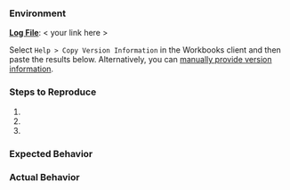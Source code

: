 ### Environment

**[Log File](https://developer.xamarin.com/guides/cross-platform/workbooks/install/#Log_Files)**: < your link here >

Select `Help > Copy Version Information` in the Workbooks client and then paste
the results below. Alternatively, you can
[manually provide version information](https://developer.xamarin.com/guides/cross-platform/workbooks/install/#Platform_Version_Information).

### Steps to Reproduce

1. 
2. 
3. 

### Expected Behavior



### Actual Behavior


